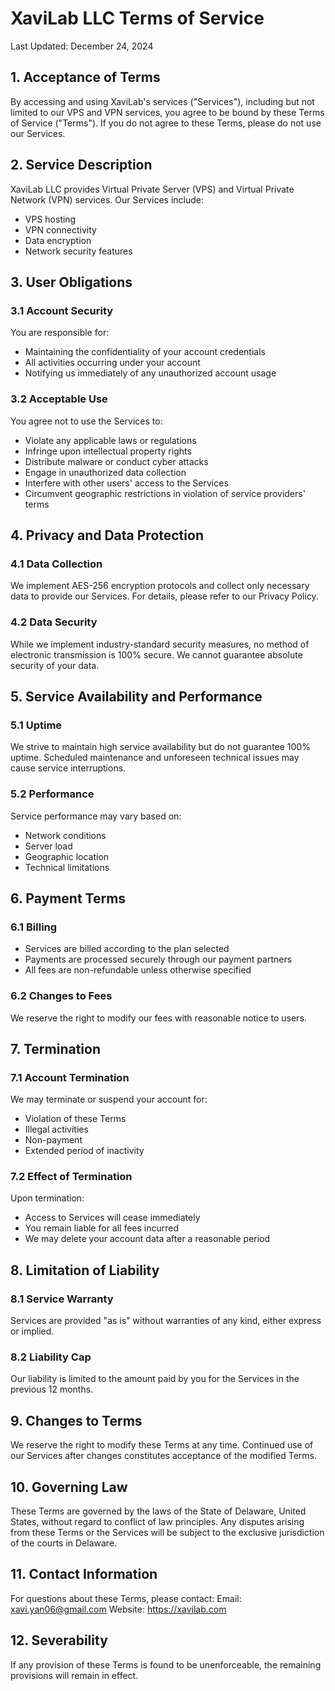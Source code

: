 # XaviLab LLC Terms of Service

Last Updated: December 24, 2024

## 1. Acceptance of Terms

By accessing and using XaviLab's services ("Services"), including but not limited to our VPS and VPN services, you agree to be bound by these Terms of Service ("Terms"). If you do not agree to these Terms, please do not use our Services.

## 2. Service Description

XaviLab LLC provides Virtual Private Server (VPS) and Virtual Private Network (VPN) services. Our Services include:
- VPS hosting
- VPN connectivity
- Data encryption
- Network security features

## 3. User Obligations

### 3.1 Account Security
You are responsible for:
- Maintaining the confidentiality of your account credentials
- All activities occurring under your account
- Notifying us immediately of any unauthorized account usage

### 3.2 Acceptable Use
You agree not to use the Services to:
- Violate any applicable laws or regulations
- Infringe upon intellectual property rights
- Distribute malware or conduct cyber attacks
- Engage in unauthorized data collection
- Interfere with other users' access to the Services
- Circumvent geographic restrictions in violation of service providers' terms

## 4. Privacy and Data Protection

### 4.1 Data Collection
We implement AES-256 encryption protocols and collect only necessary data to provide our Services. For details, please refer to our Privacy Policy.

### 4.2 Data Security
While we implement industry-standard security measures, no method of electronic transmission is 100% secure. We cannot guarantee absolute security of your data.

## 5. Service Availability and Performance

### 5.1 Uptime
We strive to maintain high service availability but do not guarantee 100% uptime. Scheduled maintenance and unforeseen technical issues may cause service interruptions.

### 5.2 Performance
Service performance may vary based on:
- Network conditions
- Server load
- Geographic location
- Technical limitations

## 6. Payment Terms

### 6.1 Billing
- Services are billed according to the plan selected
- Payments are processed securely through our payment partners
- All fees are non-refundable unless otherwise specified

### 6.2 Changes to Fees
We reserve the right to modify our fees with reasonable notice to users.

## 7. Termination

### 7.1 Account Termination
We may terminate or suspend your account for:
- Violation of these Terms
- Illegal activities
- Non-payment
- Extended period of inactivity

### 7.2 Effect of Termination
Upon termination:
- Access to Services will cease immediately
- You remain liable for all fees incurred
- We may delete your account data after a reasonable period

## 8. Limitation of Liability

### 8.1 Service Warranty
Services are provided "as is" without warranties of any kind, either express or implied.

### 8.2 Liability Cap
Our liability is limited to the amount paid by you for the Services in the previous 12 months.

## 9. Changes to Terms

We reserve the right to modify these Terms at any time. Continued use of our Services after changes constitutes acceptance of the modified Terms.

## 10. Governing Law

These Terms are governed by the laws of the State of Delaware, United States, without regard to conflict of law principles. Any disputes arising from these Terms or the Services will be subject to the exclusive jurisdiction of the courts in Delaware.

## 11. Contact Information

For questions about these Terms, please contact:
Email: xavi.yan06@gmail.com
Website: https://xavilab.com

## 12. Severability

If any provision of these Terms is found to be unenforceable, the remaining provisions will remain in effect.
